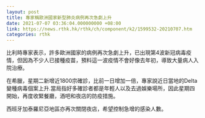 ```yaml
---
layout: post
title: 專家稱歐洲國家新型肺炎病例再次急劇上升
date: 2021-07-07 03:36:04.000000000 +08:00
link: https://news.rthk.hk/rthk/ch/component/k2/1599532-20210707.htm
categories: rthk
---
```


比利時專家表示，許多歐洲國家的病例再次急劇上升，已出現第4波新冠病毒疫情，但因為不少人已接種疫苗，預料這一波疫情不會好像去年初，導致大量病人入院治療。

在希臘，星期二新增近1800宗確診，比前一日增加一倍，專家說近日當地的Delta變種病毒個案上升.當局指好多確診者都是年輕人以及去過娛樂場所，因此星期四開始，再度收緊餐廳，酒吧和夜店的防疫措施。

西班牙加泰羅尼亞地區亦再次關閉夜店，希望控制急增的感染人數。
